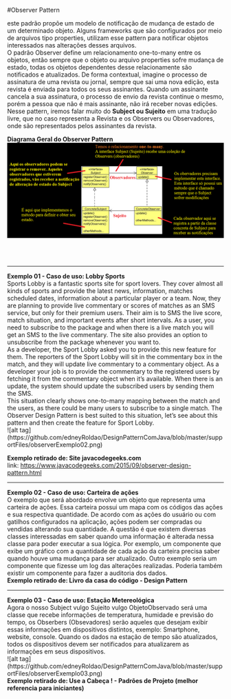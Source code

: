 #Observer Pattern

este padrão propõe um modelo de notificação de mudança de estado de um determinado objeto.
Alguns frameworks que são configurados por meio de arquivos tipo properties, utilizam esse pattern para notificar objetos interessados 
nas alterações desses arquivos. 
<br/>
O padrão Observer define um relacionamento one-to-many entre os objetos, então sempre que o objeto ou arquivo properties sofre mudança de estado, 
todas os objetos dependentes desse relacionamente são notificados e atualizados.
De forma contextual, imagine o processo de assinatura de uma revista ou jornal, sempre que sai uma nova edição, esta revista é enviada para todos os seus assinantes. Quando um assinante cancela a sua assinatura, o processo de envio da revista continue o mesmo, porém a pessoa que não é mais assinante, não irá receber novas edições.
Nesse pattern, iremos falar muito do <b>Subject ou Sujeito</b> em uma tradução livre, que no caso representa a Revista e os Observers ou Observadores, onde são representados pelos assinantes da revista.
<br/>

<b>Diagrama Geral do Observer Pattern</b>	
![alt tag](https://github.com/edneyRoldao/DesignPatternComJava/blob/master/supportFiles/observerExemplo01.png)

<br/><br/>

<hr/>
<b>Exemplo 01 - Caso de uso: Lobby Sports </b>
<br/>
Sports Lobby is a fantastic sports site for sport lovers. They cover almost all kinds of sports and provide the latest news, information, matches scheduled dates, information about a particular player or a team. Now, they are planning to provide live commentary or scores of matches as an SMS service, but only for their premium users. Their aim is to SMS the live score, match situation, and important events after short intervals. As a user, you need to subscribe to the package and when there is a live match you will get an SMS to the live commentary. The site also provides an option to unsubscribe from the package whenever you want to.
<br/>
As a developer, the Sport Lobby asked you to provide this new feature for them. The reporters of the Sport Lobby will sit in the commentary box in the match, and they will update live commentary to a commentary object. As a developer your job is to provide the commentary to the registered users by fetching it from the commentary object when it’s available. When there is an update, the system should update the subscribed users by sending them the SMS.
<br/>
This situation clearly shows one-to-many mapping between the match and the users, as there could be many users to subscribe to a single match. The Observer Design Pattern is best suited to this situation, let’s see about this pattern and then create the feature for Sport Lobby.
<br/>
![alt tag](https://github.com/edneyRoldao/DesignPatternComJava/blob/master/supportFiles/observerExemplo02.png)

<b>Exemplo retirado de: Site javacodegeeks.com</b>
<br/>
link: https://www.javacodegeeks.com/2015/09/observer-design-pattern.html
<br/>

<hr/>
<b>Exemplo 02 - Caso de uso: Carteira de ações </b>
<br/>
O exemplo que será abordado envolve um objeto que representa uma carteira de ações. Essa carteira possui um mapa com os códigos das ações e sua respectiva quantidade. De acordo com as ações do usuário ou com gatilhos configurados na aplicação, ações podem ser compradas ou vendidas alterando sua quantidade. A questão é que existem diversas classes interessadas em saber quando uma informação é alterada
nessa classe para poder executar a sua lógica. Por exemplo, um componente que exibe um gráfico com a quantidade de cada ação da carteira precisa saber quando houve uma mudança para ser atualizado. Outro exemplo seria um componente que fizesse um log das alterações realizadas. Poderia também existir um componente para fazer a auditoria dos dados.
<br/>
<b>Exemplo retirado de: Livro da casa do código - Design Pattern</b>
<br/>

<hr/>
<b>Exemplo 03 - Caso de uso: Estação Metereológica </b>
<br/>
Agora o nosso Subject vulgo Sujeito vulgo ObjetoObservado será uma classe que recebe informações de temperatura, humidade e previsão do tempo, os Obserbers (Obsevadores) serão aqueles que desejam exibir essas informações em dispositivos distintos, exemplo:
Smartphone, website, console. Quando os dados na estação de tempo são atualizados, todos os dispositivos devem ser notificados para atualizarem as informações em seus dispositivos.
<br/>
![alt tag](https://github.com/edneyRoldao/DesignPatternComJava/blob/master/supportFiles/observerExemplo03.png)
<br/>
<b>Exemplo retirado de: Use a Cabeça ! - Padrões de Projeto (melhor referencia para iniciantes)</b>
<br/>

